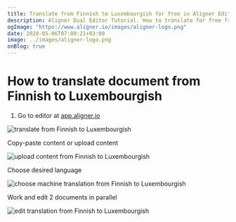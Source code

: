 ```yaml
---
title: Translate from Finnish to Luxembourgish for free in Aligner Editor
description: Aligner Dual Editor Tutorial. How to translate for free from Finnish to Luxembourgish. Aligner is multilingual document management platform. 
ogImage: "https://www.aligner.io/images/aligner-logo.png"
date: 2020-05-06T07:09:21+03:00
image: ../images/aligner-logo.png
onBlog: true
---
```


# How to translate document from Finnish to Luxembourgish

1. Go to editor at [app.aligner.io](https://app.aligner.io "Aligner App web page")

![translate from Finnish to Luxembourgish](../aligner-blank-editor.png "translate from Finnish to Luxembourgish")

Copy-paste content or upload content

![upload content from Finnish to Luxembourgish](../aligner-uploaded-document.png "upload content from Finnish to Luxembourgish")

Choose desired language

![choose machine translation from Finnish to Luxembourgish](../aligner-language-dropdown.png "choose machine translation from Finnish to Luxembourgish")

Work and edit 2 documents in parallel

![edit translation from Finnish to Luxembourgish](../aligner-double-sitded-editor.png "edit translation from Finnish to Luxembourgish")

